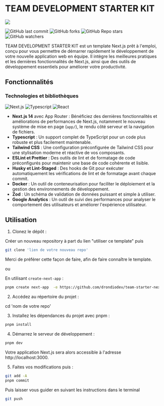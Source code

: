 # TEAM DEVELOPMENT STARTER KIT

![](https://visitor-badge.laobi.icu/badge?page_id=drondiodev.team-starter-nextjs)

![GitHub last commit](https://img.shields.io/github/last-commit/drondiodev/team-starter-nextjs)
![GitHub forks](https://img.shields.io/github/forks/drondiodev/team-starter-nextjs)
![GitHub Repo stars](https://img.shields.io/github/stars/drondiodev/team-starter-nextjs)
![GitHub watchers](https://img.shields.io/github/watchers/drondiodev/team-starter-nextjs)

TEAM DEVELOPMENT STARTER KIT est un template Next.js prêt à l'emploi, conçu pour
vous permettre de démarrer rapidement le développement de votre nouvelle
application web en équipe. Il intègre les meilleures pratiques et les dernières
fonctionnalités de Next.js, ainsi que des outils de développement essentiels
pour améliorer votre productivité.

## Fonctionnalités

### Technologies et bibliothèques

![Next.js](https://img.shields.io/badge/next.js-000000?style=for-the-badge&logo=nextdotjs&logoColor=white)
![Typescript](https://img.shields.io/badge/Typescript-007acc?style=for-the-badge&labelColor=black&logo=typescript&logoColor=007acc)
![React](https://img.shields.io/badge/-React-61DBFB?style=for-the-badge&labelColor=black&logo=react&logoColor=61DBFB)

- **Next.js 14** avec App Router : Bénéficiez des dernières fonctionnalités et
  améliorations de performances de Next.js, notamment le nouveau système de mise
  en page (`app/`), le rendu côté serveur et la navigation de fichiers.
- **Typescript** : Un support complet de TypeScript pour un code plus robuste et
  plus facilement maintenable.
- **Tailwind CSS** : Une configuration préconfigurée de Tailwind CSS pour une
  stylisation moderne et réactive de vos composants.
- **ESLint et Prettier** : Des outils de lint et de formatage de code
  préconfigurés pour maintenir une base de code cohérente et lisible.
- **Husky et Lint-Staged** : Des hooks de Git pour exécuter automatiquement les
  vérifications de lint et de formatage avant chaque commit.
- **Docker** : Un outil de conteneurisation pour faciliter le déploiement et la
  gestion des environnements de développement.
- **Zod** : Un schéma de validation de données puissant et simple à utiliser.
- **Google Analytics** : Un outil de suivi des performances pour analyser le
  comportement des utilisateurs et améliorer l'expérience utilisateur.

## Utilisation

1. Clonez le dépôt :

Créer un nouveau repository à part du lien "utiliser ce template" puis

```bash
git clone 'lien de votre nouveau repo'
```

Merci de préférer cette façon de faire, afin de faire connaître le template.

ou

En utilisant `create-next-app` :

```bash
pnpm create next-app  -e https://github.com/drondiodev/team-starter-nextjs ts-pnpm
```

2. Accédez au répertoire du projet :

cd 'nom de votre repo'

3. Installez les dépendances du projet avec pnpm :

```bash
pnpm install
```

4. Démarrez le serveur de développement :

```bash
pnpm dev
```

Votre application Next.js sera alors accessible à l'adresse
http://localhost:3000.

5. Faites vos modifications puis :

```bash
git add -A
pnpm commit
```

Puis laisser vous guider en suivant les instructions dans le terminal

```bash
git push
```
